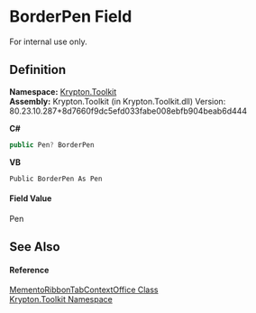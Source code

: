 # BorderPen Field


For internal use only.



## Definition
**Namespace:** <a href="79d2eac2-21f4-54ff-7552-b20c33c30600.md">Krypton.Toolkit</a>  
**Assembly:** Krypton.Toolkit (in Krypton.Toolkit.dll) Version: 80.23.10.287+8d7660f9dc5efd033fabe008ebfb904beab6d444

**C#**
``` C#
public Pen? BorderPen
```
**VB**
``` VB
Public BorderPen As Pen
```



#### Field Value
Pen

## See Also


#### Reference
<a href="008ac798-5fd0-6dfd-d91c-ba6b8de81f2a.md">MementoRibbonTabContextOffice Class</a>  
<a href="79d2eac2-21f4-54ff-7552-b20c33c30600.md">Krypton.Toolkit Namespace</a>  
